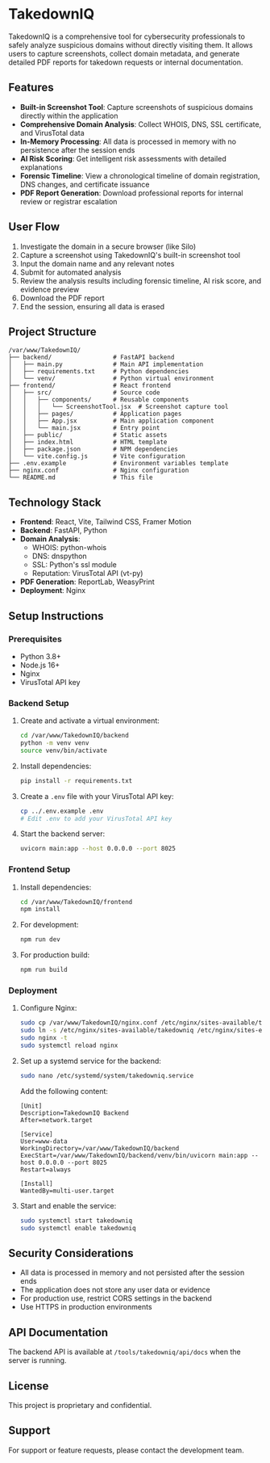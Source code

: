 # TakedownIQ

TakedownIQ is a comprehensive tool for cybersecurity professionals to safely analyze suspicious domains without directly visiting them. It allows users to capture screenshots, collect domain metadata, and generate detailed PDF reports for takedown requests or internal documentation.

## Features

- **Built-in Screenshot Tool**: Capture screenshots of suspicious domains directly within the application
- **Comprehensive Domain Analysis**: Collect WHOIS, DNS, SSL certificate, and VirusTotal data
- **In-Memory Processing**: All data is processed in memory with no persistence after the session ends
- **AI Risk Scoring**: Get intelligent risk assessments with detailed explanations
- **Forensic Timeline**: View a chronological timeline of domain registration, DNS changes, and certificate issuance
- **PDF Report Generation**: Download professional reports for internal review or registrar escalation

## User Flow

1. Investigate the domain in a secure browser (like Silo)
2. Capture a screenshot using TakedownIQ's built-in screenshot tool
3. Input the domain name and any relevant notes
4. Submit for automated analysis
5. Review the analysis results including forensic timeline, AI risk score, and evidence preview
6. Download the PDF report
7. End the session, ensuring all data is erased

## Project Structure

```
/var/www/TakedownIQ/
├── backend/                 # FastAPI backend
│   ├── main.py              # Main API implementation
│   ├── requirements.txt     # Python dependencies
│   └── venv/                # Python virtual environment
├── frontend/                # React frontend
│   ├── src/                 # Source code
│   │   ├── components/      # Reusable components
│   │   │   └── ScreenshotTool.jsx  # Screenshot capture tool
│   │   ├── pages/           # Application pages
│   │   ├── App.jsx          # Main application component
│   │   └── main.jsx         # Entry point
│   ├── public/              # Static assets
│   ├── index.html           # HTML template
│   ├── package.json         # NPM dependencies
│   └── vite.config.js       # Vite configuration
├── .env.example             # Environment variables template
├── nginx.conf               # Nginx configuration
└── README.md                # This file
```

## Technology Stack

- **Frontend**: React, Vite, Tailwind CSS, Framer Motion
- **Backend**: FastAPI, Python
- **Domain Analysis**:
  - WHOIS: python-whois
  - DNS: dnspython
  - SSL: Python's ssl module
  - Reputation: VirusTotal API (vt-py)
- **PDF Generation**: ReportLab, WeasyPrint
- **Deployment**: Nginx

## Setup Instructions

### Prerequisites

- Python 3.8+
- Node.js 16+
- Nginx
- VirusTotal API key

### Backend Setup

1. Create and activate a virtual environment:
   ```bash
   cd /var/www/TakedownIQ/backend
   python -m venv venv
   source venv/bin/activate
   ```

2. Install dependencies:
   ```bash
   pip install -r requirements.txt
   ```

3. Create a `.env` file with your VirusTotal API key:
   ```bash
   cp ../.env.example .env
   # Edit .env to add your VirusTotal API key
   ```

4. Start the backend server:
   ```bash
   uvicorn main:app --host 0.0.0.0 --port 8025
   ```

### Frontend Setup

1. Install dependencies:
   ```bash
   cd /var/www/TakedownIQ/frontend
   npm install
   ```

2. For development:
   ```bash
   npm run dev
   ```

3. For production build:
   ```bash
   npm run build
   ```

### Deployment

1. Configure Nginx:
   ```bash
   sudo cp /var/www/TakedownIQ/nginx.conf /etc/nginx/sites-available/takedowniq
   sudo ln -s /etc/nginx/sites-available/takedowniq /etc/nginx/sites-enabled/
   sudo nginx -t
   sudo systemctl reload nginx
   ```

2. Set up a systemd service for the backend:
   ```bash
   sudo nano /etc/systemd/system/takedowniq.service
   ```
   
   Add the following content:
   ```
   [Unit]
   Description=TakedownIQ Backend
   After=network.target

   [Service]
   User=www-data
   WorkingDirectory=/var/www/TakedownIQ/backend
   ExecStart=/var/www/TakedownIQ/backend/venv/bin/uvicorn main:app --host 0.0.0.0 --port 8025
   Restart=always

   [Install]
   WantedBy=multi-user.target
   ```

3. Start and enable the service:
   ```bash
   sudo systemctl start takedowniq
   sudo systemctl enable takedowniq
   ```

## Security Considerations

- All data is processed in memory and not persisted after the session ends
- The application does not store any user data or evidence
- For production use, restrict CORS settings in the backend
- Use HTTPS in production environments

## API Documentation

The backend API is available at `/tools/takedowniq/api/docs` when the server is running.

## License

This project is proprietary and confidential.

## Support

For support or feature requests, please contact the development team.
